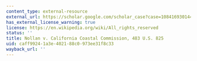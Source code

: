 ```yaml
---
content_type: external-resource
external_url: https://scholar.google.com/scholar_case?case=10841693014473793601&q=+Nollan+v.+California+Coastal+Commission,+483+U.S.+825+
has_external_license_warning: true
license: https://en.wikipedia.org/wiki/All_rights_reserved
status: ''
title: Nollan v. California Coastal Commission, 483 U.S. 825
uid: caff9924-1a3e-4021-88c0-973ee31f8c33
wayback_url: ''
---
```

